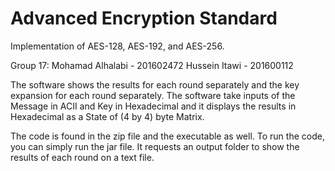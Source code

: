 # Advanced Encryption Standard
Implementation of AES-128, AES-192, and AES-256.

Group 17: Mohamad Alhalabi - 201602472
          Hussein Itawi    - 201600112
          
 The software shows the results for each round separately and the key expansion for each round separately.
 The software take inputs of the Message in ACII and Key in Hexadecimal and it displays the results in Hexadecimal as a State of (4 by 4) byte Matrix.

The code is found in the zip file and the executable as well. 
To run the code, you can simply run the jar file.
It requests an output folder to show the results of each round on a text file.

